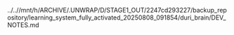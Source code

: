 ../..//mnt/h/ARCHIVE/.UNWRAP/D/STAGE1_OUT/2247cd293227/backup_repository/learning_system_fully_activated_20250808_091854/duri_brain/DEV_NOTES.md